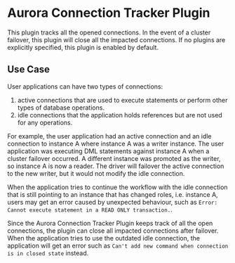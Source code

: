 # Aurora Connection Tracker Plugin

This plugin tracks all the opened connections. In the event of a cluster failover, this plugin will close all the impacted connections.
If no plugins are explicitly specified, this plugin is enabled by default.

## Use Case

User applications can have two types of connections:

1. active connections that are used to execute statements or perform other types of database operations.
2. idle connections that the application holds references but are not used for any operations.

For example, the user application had an active connection and an idle connection to instance A where instance A was a writer instance. The user application was executing DML statements against instance A when a cluster failover occurred. A different instance was promoted as the writer, so instance A is now a reader. The driver will failover the active connection to the new writer, but it would not modify the idle connection.

When the application tries to continue the workflow with the idle connection that is still pointing to an instance that has changed roles, i.e. instance A, users may get an error caused by unexpected behaviour, such as `Error: Cannot execute statement in a READ ONLY transaction.`.

Since the Aurora Connection Tracker Plugin keeps track of all the open connections, the plugin can close all impacted connections after failover.
When the application tries to use the outdated idle connection, the application will get an error such as `Can't add new command when connection is in closed state` instead.
